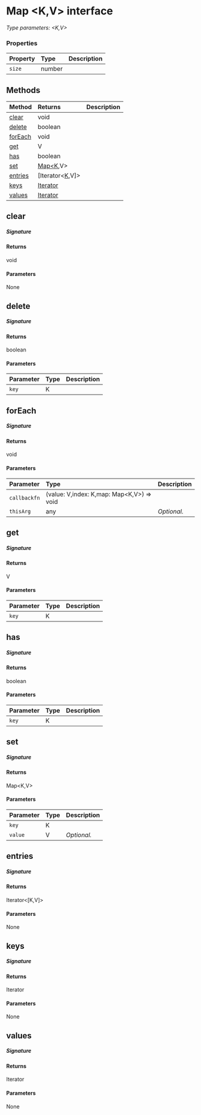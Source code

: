 # Map <K,V> interface



_Type parameters: <K,V>_






### Properties

| Property	   | Type	| Description|
|:-------------|:-------|:-----------|
|`size`      | number |  |




## Methods

| Method	   |  Returns	| Description|
|:-------------|:-------|:-----------|
|[clear](#clear~n1pq9)      | void |  |
|[delete](#delete~hwgq9)      | boolean |  |
|[forEach](#foreach~jqfq9)      | void |  |
|[get](#get~xkvg9)      | V |  |
|[has](#has~mnoc9)      | boolean |  |
|[set](#set~9zym9)      | [Map<K](Map.md),V> |  |
|[entries](#entries~fmli9)      | [Iterator<[K](Iterator.md),V]> |  |
|[keys](#keys~5ysm9)      | [Iterator<K>](Iterator.md) |  |
|[values](#values~bdxe9)      | [Iterator<V>](Iterator.md) |  |



## clear



##### Signature

#### Returns
void

#### Parameters
None


## delete



##### Signature

#### Returns
boolean

#### Parameters


| Parameter	   | Type    | Description |
|:-------------|:---------------|:------------|
| `key`    | K |  |


## forEach



##### Signature

#### Returns
void

#### Parameters


| Parameter	   | Type    | Description |
|:-------------|:---------------|:------------|
| `callbackfn`    | (value: V,index: K,map: Map<K,V>) => void |  |
| `thisArg`    | any | _Optional._ |


## get



##### Signature

#### Returns
V

#### Parameters


| Parameter	   | Type    | Description |
|:-------------|:---------------|:------------|
| `key`    | K |  |


## has



##### Signature

#### Returns
boolean

#### Parameters


| Parameter	   | Type    | Description |
|:-------------|:---------------|:------------|
| `key`    | K |  |


## set



##### Signature

#### Returns
Map<K,V>

#### Parameters


| Parameter	   | Type    | Description |
|:-------------|:---------------|:------------|
| `key`    | K |  |
| `value`    | V | _Optional._ |


## entries



##### Signature

#### Returns
Iterator<[K,V]>

#### Parameters
None


## keys



##### Signature

#### Returns
Iterator<K>

#### Parameters
None


## values



##### Signature

#### Returns
Iterator<V>

#### Parameters
None

